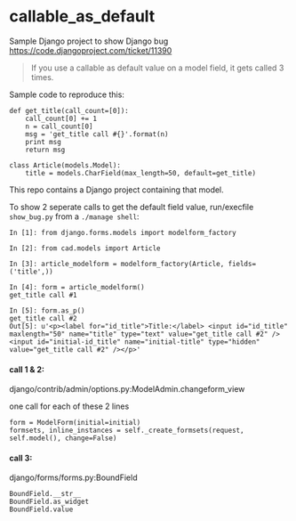 # callable_as_default
Sample Django project to show Django bug https://code.djangoproject.com/ticket/11390

> If you use a callable as default value on a model field, it gets called 3 times.

Sample code to reproduce this:

```
def get_title(call_count=[0]):
    call_count[0] += 1
    n = call_count[0]
    msg = 'get_title call #{}'.format(n)
    print msg
    return msg

class Article(models.Model):
    title = models.CharField(max_length=50, default=get_title)
```
This repo contains a Django project containing that model.

To show 2 seperate calls to get the default field value, run/execfile `show_bug.py` from a `./manage shell`:

```
In [1]: from django.forms.models import modelform_factory

In [2]: from cad.models import Article

In [3]: article_modelform = modelform_factory(Article, fields=('title',))

In [4]: form = article_modelform()
get_title call #1

In [5]: form.as_p()
get_title call #2
Out[5]: u'<p><label for="id_title">Title:</label> <input id="id_title" maxlength="50" name="title" type="text" value="get_title call #2" /><input id="initial-id_title" name="initial-title" type="hidden" value="get_title call #2" /></p>'
```

#### call 1 & 2:

django/contrib/admin/options.py:ModelAdmin.changeform_view

one call for each of these 2 lines

    form = ModelForm(initial=initial)
    formsets, inline_instances = self._create_formsets(request, self.model(), change=False)


#### call 3:

django/forms/forms.py:BoundField

    BoundField.__str__
    BoundField.as_widget
    BoundField.value




